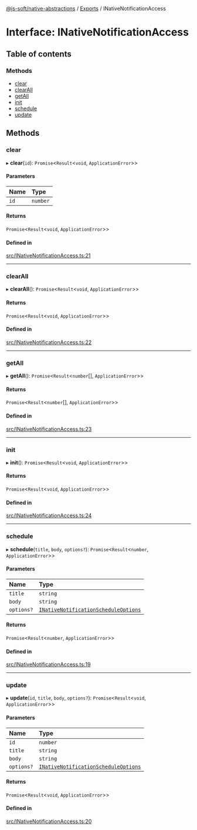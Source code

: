 [@js-soft/native-abstractions](../README.md) / [Exports](../modules.md) / INativeNotificationAccess

# Interface: INativeNotificationAccess

## Table of contents

### Methods

- [clear](INativeNotificationAccess.md#clear)
- [clearAll](INativeNotificationAccess.md#clearall)
- [getAll](INativeNotificationAccess.md#getall)
- [init](INativeNotificationAccess.md#init)
- [schedule](INativeNotificationAccess.md#schedule)
- [update](INativeNotificationAccess.md#update)

## Methods

### clear

▸ **clear**(`id`): `Promise`<`Result`<`void`, `ApplicationError`\>\>

#### Parameters

| Name | Type |
| :------ | :------ |
| `id` | `number` |

#### Returns

`Promise`<`Result`<`void`, `ApplicationError`\>\>

#### Defined in

[src/INativeNotificationAccess.ts:21](https://github.com/js-soft/ts-native-access/blob/f2bbc45/packages/abstractions/src/INativeNotificationAccess.ts#L21)

___

### clearAll

▸ **clearAll**(): `Promise`<`Result`<`void`, `ApplicationError`\>\>

#### Returns

`Promise`<`Result`<`void`, `ApplicationError`\>\>

#### Defined in

[src/INativeNotificationAccess.ts:22](https://github.com/js-soft/ts-native-access/blob/f2bbc45/packages/abstractions/src/INativeNotificationAccess.ts#L22)

___

### getAll

▸ **getAll**(): `Promise`<`Result`<`number`[], `ApplicationError`\>\>

#### Returns

`Promise`<`Result`<`number`[], `ApplicationError`\>\>

#### Defined in

[src/INativeNotificationAccess.ts:23](https://github.com/js-soft/ts-native-access/blob/f2bbc45/packages/abstractions/src/INativeNotificationAccess.ts#L23)

___

### init

▸ **init**(): `Promise`<`Result`<`void`, `ApplicationError`\>\>

#### Returns

`Promise`<`Result`<`void`, `ApplicationError`\>\>

#### Defined in

[src/INativeNotificationAccess.ts:24](https://github.com/js-soft/ts-native-access/blob/f2bbc45/packages/abstractions/src/INativeNotificationAccess.ts#L24)

___

### schedule

▸ **schedule**(`title`, `body`, `options?`): `Promise`<`Result`<`number`, `ApplicationError`\>\>

#### Parameters

| Name | Type |
| :------ | :------ |
| `title` | `string` |
| `body` | `string` |
| `options?` | [`INativeNotificationScheduleOptions`](INativeNotificationScheduleOptions.md) |

#### Returns

`Promise`<`Result`<`number`, `ApplicationError`\>\>

#### Defined in

[src/INativeNotificationAccess.ts:19](https://github.com/js-soft/ts-native-access/blob/f2bbc45/packages/abstractions/src/INativeNotificationAccess.ts#L19)

___

### update

▸ **update**(`id`, `title`, `body`, `options?`): `Promise`<`Result`<`void`, `ApplicationError`\>\>

#### Parameters

| Name | Type |
| :------ | :------ |
| `id` | `number` |
| `title` | `string` |
| `body` | `string` |
| `options?` | [`INativeNotificationScheduleOptions`](INativeNotificationScheduleOptions.md) |

#### Returns

`Promise`<`Result`<`void`, `ApplicationError`\>\>

#### Defined in

[src/INativeNotificationAccess.ts:20](https://github.com/js-soft/ts-native-access/blob/f2bbc45/packages/abstractions/src/INativeNotificationAccess.ts#L20)
